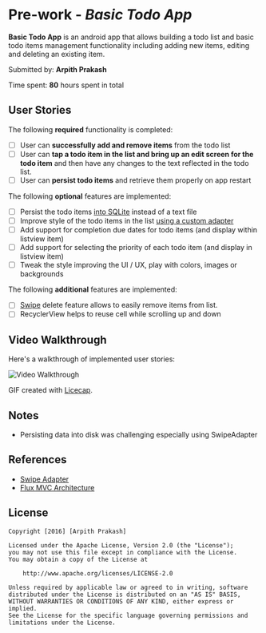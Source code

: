 # Pre-work - *Basic Todo App*

**Basic Todo App** is an android app that allows building a todo list and basic todo items management functionality including adding new items, editing and deleting an existing item.

Submitted by: **Arpith Prakash**

Time spent: **80** hours spent in total

## User Stories

The following **required** functionality is completed:

* [ ] User can **successfully add and remove items** from the todo list
* [ ] User can **tap a todo item in the list and bring up an edit screen for the todo item** and then have any changes to the text reflected in the todo list.
* [ ] User can **persist todo items** and retrieve them properly on app restart

The following **optional** features are implemented:

* [ ] Persist the todo items  [into SQLite](http://guides.codepath.com/android/Persisting-Data-to-the-Device#sqlite) instead of a text file
* [ ] Improve style of the todo items in the list [using a custom adapter](http://guides.codepath.com/android/Using-an-ArrayAdapter-with-ListView)
* [ ] Add support for completion due dates for todo items (and display within listview item)
* [ ] Add support for selecting the priority of each todo item (and display in listview item)
* [ ] Tweak the style improving the UI / UX, play with colors, images or backgrounds

The following **additional** features are implemented:

* [ ] [Swipe](https://github.com/daimajia/AndroidSwipeLayout) delete feature allows to easily remove items from list.
* [ ] RecyclerView helps to reuse cell while scrolling up and down

## Video Walkthrough 

Here's a walkthrough of implemented user stories:

<img src='https://github.com/cryptickp-kahuna/todo/blob/master/Todo1.gif' title='Video Walkthrough' width='' alt='Video Walkthrough' />

GIF created with [Licecap](http://www.cockos.com/licecap/).

## Notes

* Persisting data into disk was challenging especially  using SwipeAdapter

## References
* [Swipe Adapter](https://github.com/daimajia/AndroidSwipeLayout/wiki)
* [Flux MVC Architecture](https://facebook.github.io/flux/docs/todo-list.html)

## License

    Copyright [2016] [Arpith Prakash]

    Licensed under the Apache License, Version 2.0 (the "License");
    you may not use this file except in compliance with the License.
    You may obtain a copy of the License at

        http://www.apache.org/licenses/LICENSE-2.0

    Unless required by applicable law or agreed to in writing, software
    distributed under the License is distributed on an "AS IS" BASIS,
    WITHOUT WARRANTIES OR CONDITIONS OF ANY KIND, either express or implied.
    See the License for the specific language governing permissions and
    limitations under the License.

